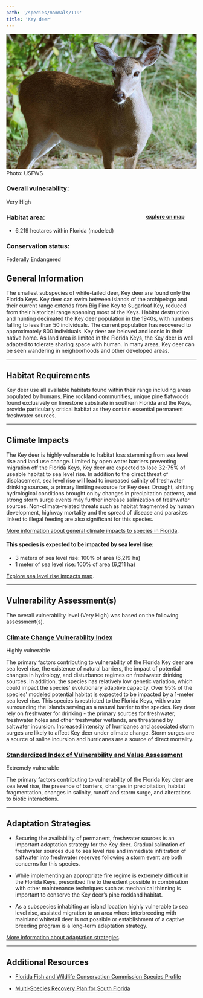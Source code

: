 ```yaml
---
path: '/species/mammals/119'
title: 'Key deer'
---
```


<content-header icon="large_mammals" title="Key deer" subtitle="Odocoileus virginianus clavium">
</content-header>

<div id="TopSection">

<div class="header-photo"><img src="119.jpg" alt="Photo for 119"/>
<figcaption>Photo: USFWS</figcaption></div>

<div>

### Overall vulnerability:

<div class="vulnerability vulnerability-extreme">Very High</div>

<h3>Habitat area: 
<a href="/species/mammals/119/map" style="float:right;font-size:smaller;margin-right: 2rem;">
<fa-icon name="map"></fa-icon>
explore on map
</a>
</h3>

-   6,219 hectares within Florida (modeled)


### Conservation status:

Federally Endangered

</div>
</div>

## General Information

The smallest subspecies of white-tailed deer, Key deer are found only the Florida Keys.  Key deer can swim between islands of the archipelago and their current range extends from Big Pine Key to Sugarloaf Key, reduced from their historical range spanning most of the Keys.  Habitat destruction and hunting decimated the Key deer population in the 1940s, with numbers falling to less than 50 individuals.  The current population has recovered to approximately 800 individuals.  Key deer are beloved and iconic in their native home.  As land area is limited in the Florida Keys, the Key deer is well adapted to tolerate sharing space with human.  In many areas, Key deer can be seen wandering in neighborhoods and other developed areas.

<hr />

## Habitat Requirements

Key deer use all available habitats found within their range including areas populated by humans.  Pine rockland communities, unique pine flatwoods found exclusively on limestone substrate in southern Florida and the Keys, provide particularly critical habitat as they contain essential permanent freshwater sources.

<hr />

## Climate Impacts

The Key deer is highly vulnerable to habitat loss stemming from sea level rise and land use change.  Limited by open water barriers preventing migration off the Florida Keys, Key deer are expected to lose 32-75% of useable habitat to sea level rise.  In addition to the direct threat of displacement, sea level rise will lead to increased salinity of freshwater drinking sources, a primary limiting resource for Key deer.  Drought, shifting hydrological conditions brought on by changes in precipitation patterns, and strong storm surge events may further increase salinization of freshwater sources.  Non-climate-related threats such as habitat fragmented by human development, highway mortality and the spread of disease and parasites linked to illegal feeding are also significant for this species.

[More information about general climate impacts to species in Florida](/impacts/species).


#### This species is expected to be impacted by sea level rise:

- 3 meters of sea level rise: 100% of area (6,219 ha)
- 1 meter of sea level rise: 100% of area (6,211 ha)

[Explore sea level rise impacts map](/species/mammals/119/map).


<hr />

## Vulnerability Assessment(s)

The overall vulnerability level (Very High) was based on the following assessment(s).
#### 
<div class="vulnerability-header">
<h3><a href="/impacts/vulnerability/ccvi">Climate Change Vulnerability Index</a></h3>
<div class="vulnerability vulnerability-high">Highly vulnerable</div>
</div> 

The primary factors contributing to vulnerability of the Florida Key deer are sea level rise, the existence of natural barriers, the impact of potential changes in hydrology, and disturbance regimes on freshwater drinking sources.  In addition, the species has relatively low genetic variation, which could impact the species' evolutionary adaptive capacity.  Over 95% of the species' modeled potential habitat is expected to be impacted by a 1-meter sea level rise.  This species is restricted to the Florida Keys, with water surrounding the islands serving as a natural barrier to the species.  Key deer rely on freshwater for drinking - the primary sources for freshwater, freshwater holes and other freshwater wetlands, are threatened by saltwater incursion.  Increased intensity of hurricanes and associated storm surges are likely to affect Key deer under climate change.  Storm surges are a source of saline incursion and hurricanes are a source of direct mortality.

#### 
<div class="vulnerability-header">
<h3><a href="/impacts/vulnerability/sivva/species">Standardized Index of Vulnerability and Value Assessment</a></h3>
<div class="vulnerability vulnerability-extreme">Extremely vulnerable</div>
</div> 

The primary factors contributing to vulnerability of the Florida Key deer are sea level rise, the presence of barriers, changes in precipitation, habitat fragmentation, changes in salinity, runoff and storm surge, and alterations to biotic interactions.


<hr />

## Adaptation Strategies

- Securing the availability of permanent, freshwater sources is an important adaptation strategy for the Key deer.  Gradual salination of freshwater sources due to sea level rise and immediate infiltration of saltwater into freshwater reserves following a storm event are both concerns for this species.

- While implementing an appropriate fire regime is extremely difficult in the Florida Keys, prescribed fire to the extent possible in combination with other maintenance techniques such as mechanical thinning is important to conserve the Key deer’s pine rockland habitat.

- As a subspecies inhabiting an island location highly vulnerable to sea level rise, assisted migration to an area where interbreeding with mainland whitetail deer is not possible or establishment of a captive breeding program is a long-term adaptation strategy.

[More information about adaptation strategies](/strategies).

<hr />


## Additional Resources

- [Florida Fish and Wildlife Conservation Commission Species Profile](https://myfwc.com/wildlifehabitats/profiles/mammals/land/key-deer/)

- [Multi-Species Recovery Plan for South Florida](https://ecos.fws.gov/docs/recovery_plan/sfl_msrp/SFL_MSRP_Species.pdf)

